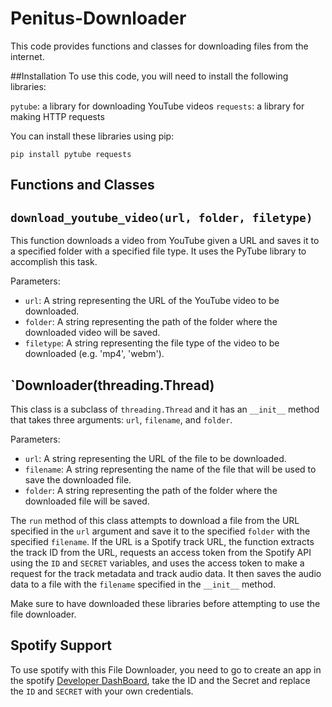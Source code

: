# Penitus-Downloader


This code provides functions and classes for downloading files from the internet.

##Installation
To use this code, you will need to install the following libraries:

`pytube`: a library for downloading YouTube videos
`requests`: a library for making HTTP requests

You can install these libraries using pip:


`pip install pytube requests`
## Functions and Classes
## `download_youtube_video(url, folder, filetype)`
This function downloads a video from YouTube given a URL and saves it to a specified folder with a specified file type. It uses the PyTube library to accomplish this task.

Parameters:
* `url`: A string representing the URL of the YouTube video to be downloaded.
* `folder`: A string representing the path of the folder where the downloaded video will be saved.
* `filetype`: A string representing the file type of the video to be downloaded (e.g. 'mp4', 'webm').
## `Downloader(threading.Thread)
This class is a subclass of `threading.Thread` and it has an `__init__` method that takes three arguments: `url`, `filename`, and `folder`.

Parameters:
* `url`: A string representing the URL of the file to be downloaded.
* `filename`: A string representing the name of the file that will be used to save the downloaded file.
* `folder`: A string representing the path of the folder where the downloaded file will be saved.

The `run` method of this class attempts to download a file from the URL specified in the `url` argument and save it to the specified `folder` with the specified `filename`. If the URL is a Spotify track URL, the function extracts the track ID from the URL, requests an access token from the Spotify API using the `ID` and `SECRET` variables, and uses the access token to make a request for the track metadata and track audio data. It then saves the audio data to a file with the `filename` specified in the `__init__` method.


Make sure to have downloaded these libraries before attempting to use the file downloader.


## Spotify Support

To use spotify with this File Downloader, you need to go to create an app in the spotify [Developer DashBoard](https://developer.spotify.com/dashboard/applications), take the ID and the Secret and replace
the `ID` and `SECRET` with your own credentials.
